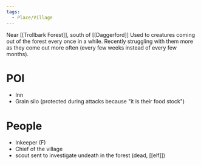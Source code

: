 ```yaml
---
tags:
  - Place/Village
---
```

Near [[Trollbark Forest]], south of [[Daggerford]]
Used to creatures coming out of the forest every once in a while. Recently struggling with them more as they come out more often (every few weeks instead of every few months).

# POI
- Inn
- Grain silo (protected during attacks because "it is their food stock")

# People
- Inkeeper (F)
- Chief of the village
- scout sent to investigate undeath in the forest (dead, [[elf]])